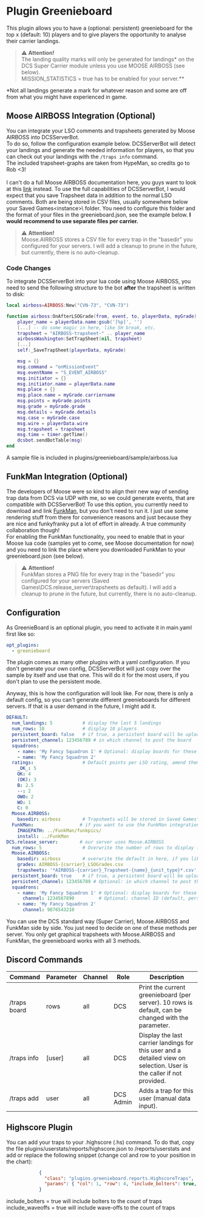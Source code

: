 # Plugin Greenieboard
This plugin allows you to have a (optional: persistent) greenieboard for the top x (default: 10) players and to give 
players the opportunity to analyse their carrier landings.

> ⚠️ **Attention!**<br/> 
> The landing quality marks will only be generated for landings\* on the DCS Super Carrier module unless you use MOOSE 
> AIRBOSS (see below).</br>
> MISSION_STATISTICS = true has to be enabled for your server.**
<p></p>
*Not all landings generate a mark for whatever reason and some are off from what you might have experienced in game.

## Moose AIRBOSS Integration (Optional)
You can integrate your LSO comments and trapsheets generated by Moose AIRBOSS into DCSServerBot.<br>
To do so, follow the configuration example below. DCSServerBot will detect your landings and generate the needed 
information for players, so that you can check out your landings with the `/traps info` command.<br>
The included trapsheet-graphs are taken from HypeMan, so credits go to Rob <3!<br>
<br>
I can't do a full Moose AIRBOSS documentation here, you guys want to look at this 
[link](https://flightcontrol-master.github.io/MOOSE_DOCS_DEVELOP/Documentation/Ops.Airboss.html) instead. To use the
full capabilities of DCSServerBot, I would expect that you save Trapsheet data in addition to the normal LSO comments.
Both are being stored in CSV files, usually somewhere below your Saved Games\<instance>\ folder. You need to configure
this folder and the format of your files in the greenieboard.json, see the example below. 
**I would recommend to use separate files per carrier.**<br>

> ⚠️ **Attention!**<br>
> Moose.AIRBOSS stores a CSV file for every trap in the "basedir" you configured for your servers. 
> I will add a cleanup to prune in the future, but currently, there is no auto-cleanup.

### Code Changes
To integrate DCSServerBot into your lua code using Moose AIRBOSS, you need to send the following structure to the bot
**after** the trapsheet is written to disk:
```lua
local airboss=AIRBOSS:New("CVN-73", "CVN-73")

function airboss:OnAfterLSOGrade(from, event, to, playerData, myGrade)
    player_name = playerData.name:gsub('[%p]', '')
    [...] -- do some magic in here, like SH break, etc.
    trapsheet = "AIRBOSS-trapsheet-" .. player_name
    airbossWashington:SetTrapSheet(nil, trapsheet)
    [...]
    self:_SaveTrapSheet(playerData, myGrade)

    msg = {}
    msg.command = "onMissionEvent"
    msg.eventName = "S_EVENT_AIRBOSS"
    msg.initiator = {}
    msg.initiator.name = playerData.name
    msg.place = {}
    msg.place.name = myGrade.carriername
    msg.points = myGrade.points
    msg.grade = myGrade.grade
    msg.details = myGrade.details
    msg.case = myGrade.case
    msg.wire = playerData.wire
    msg.trapsheet = trapsheet
    msg.time = timer.getTime()
    dcsbot.sendBotTable(msg)
end 
```
A sample file is included in plugins/greenieboard/sample/airboss.lua

## FunkMan Integration (Optional)
The developers of Moose were so kind to align their new way of sending trap data from DCS via UDP with me, so we could
generate events, that are compatible with DCSServerBot! To use this option, you currently need to download and link 
[FunkMan](https://github.com/funkyfranky/FunkMan), but you don't need to run it. I just use some rendering stuff from
there for convenience reasons and just because they are nice and funkyfranky put a lot of effort in already. A true
community collaboration though!</br>
For enabling the FunkMan functionality, you need to enable that in your Moose lua code (samples yet to come, see Moose
documentation for now) and you need to link the place where you downloaded FunkMan to your greenieboard.json (see below).

> ⚠️ **Attention!**<br>
> FunkMan stores a PNG file for every trap in the "basedir" you configured for your servers
> (Saved Games\DCS.release_server\trapsheets as default). I will add a cleanup to prune in the future, but currently,
> there is no auto-cleanup.

## Configuration
As GreenieBoard is an optional plugin, you need to activate it in main.yaml first like so:
```yaml
opt_plugins:
  - greenieboard
```

The plugin comes as many other plugins with a yaml configuration. If you don't generate your own config, DCSServerBot
will just copy over the sample by itself and use that one. This will do it for the most users, if you don't plan to
use the persistent mode.

Anyway, this is how the configuration will look like. For now, there is only a default config, so you can't generate
different greenieboards for different servers. If that is a user demand in the future, I might add it.

```yaml
DEFAULT:
  num_landings: 5           # display the last 5 landings
  num_rows: 10              # display 10 players
  persistent_board: false   # if true, a persistent board will be uploaded into persistent_channel
  persistent_channel: 123456789 # in which channel to post the board
  squadrons:
    - name: 'My Fancy Squadron 1' # Optional: display boards for these squadrons
    - name: 'My Fancy Squadron 2'
  ratings:                  # Default points per LSO rating, amend them to your needs
    _OK_: 5
    OK: 4
    (OK): 3
    B: 2.5
    --: 2
    OWO: 2
    WO: 1
    C: 0
  Moose.AIRBOSS:
    basedir: airboss        # Trapsheets will be stored in Saved Games\<instance>\airboss
  FunkMan:                 # if you want to use the FunkMan integration
    IMAGEPATH: ../FunkMan/funkpics/
    install: ../FunkMan
DCS.release_server:        # our server uses Moose.AIRBOSS
  num_rows: 5               # Overwrite the number of rows to display (default: 10)
  Moose.AIRBOSS:
    basedir: airboss        # overwrite the default in here, if you like
    grades: AIRBOSS-{carrier}_LSOGrades.csv
    trapsheets: '*AIRBOSS-{carrier}_Trapsheet-{name}_{unit_type}*.csv'
  persistent_board: true    # if true, a persistent board will be uploaded into persistent_channel
  persistent_channel: 123456789 # Optional: in which channel to post the board (default: status channel)
  squadrons: 
    - name: 'My Fancy Squadron 1' # Optional: display boards for these squadrons
      channel: 1234567890         # Optional: channel ID (default, persistent_channel above)
    - name: 'My Fancy Squadron 2'
      channel: 9876543210
```
You can use the DCS standard way (Super Carrier), Moose.AIRBOSS and FunkMan side by side. You just need to decide on one
of these methods per server. You only get graphical trapsheets with Moose.AIRBOSS and FunkMan, the greenieboard works 
with all 3 methods.

## Discord Commands

| Command      | Parameter | Channel | Role       | Description                                                                                                           |
|--------------|-----------|---------|------------|-----------------------------------------------------------------------------------------------------------------------|
| /traps board | rows      | all     | DCS        | Print the current greenieboard (per server). 10 rows is default, can be changed with the parameter.                   |
| /traps info  | [user]    | all     | DCS        | Display the last carrier landings for this user and a detailed view on selection. User is the caller if not provided. |
| /traps add   | user      | all     | DCS Admin  | Adds a trap for this user (manual data input).                                                                        |

## Highscore Plugin
You can add your traps to your .highscore (.hs) command. To do that, copy the file plugins/userstats/reports/highscore.json 
to /reports/userstats and add or replace the following snippet (change col and row to your position in the chart):
```json
            {
              "class": "plugins.greenieboard.reports.HighscoreTraps",
              "params": { "col": 1, "row": 4, "include_bolters": true, "include_waveoffs": true }
            }
```
include_bolters = true will include bolters to the count of traps</br>
include_waveoffs = true will include wave-offs to the count of traps</br>

